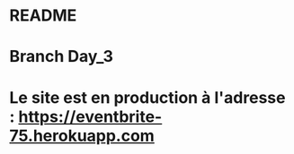 # README
# Branch Day_3
# Le site est en production à l'adresse : https://eventbrite-75.herokuapp.com
